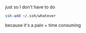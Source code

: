 just so I don't have to do 
```bash
ssh-add ~/.ssh/whatever
```
because it's a pain + time consuming 
